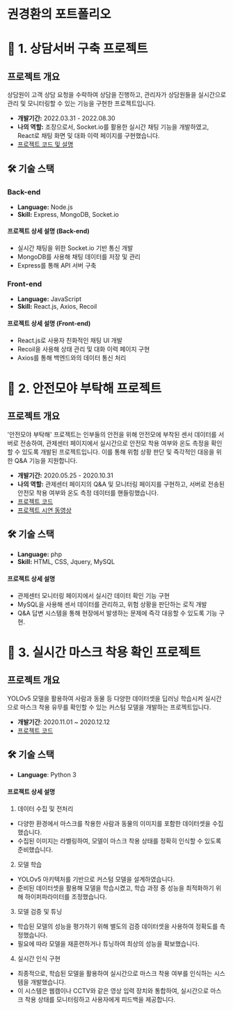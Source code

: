 # 권경환의 포트폴리오

# 📝 1. 상담서버 구축 프로젝트

## 프로젝트 개요

상담원이 고객 상담 요청을 수락하여 상담을 진행하고, 관리자가 상담원들을 실시간으로 관리 및 모니터링할 수 있는 기능을 구현한 프로젝트입니다.

- **개발기간:** 2022.03.31 - 2022.08.30
- **나의 역할:** 조장으로서, Socket.io를 활용한 실시간 채팅 기능을 개발하였고, React로 채팅 화면 및 대화 이력 페이지를 구현했습니다.
- [프로젝트 코드 및 설명](https://github.com/kwongyunghwan/agentServer)

## 🛠 기술 스택

### Back-end

- **Language:** Node.js
- **Skill:** Express, MongoDB, Socket.io

#### 프로젝트 상세 설명 (Back-end)

- 실시간 채팅을 위한 Socket.io 기반 통신 개발
- MongoDB를 사용해 채팅 데이터를 저장 및 관리
- Express를 통해 API 서버 구축

### Front-end

- **Language:** JavaScript
- **Skill:** React.js, Axios, Recoil

#### 프로젝트 상세 설명 (Front-end)

- React.js로 사용자 친화적인 채팅 UI 개발
- Recoil을 사용해 상태 관리 및 대화 이력 페이지 구현
- Axios를 통해 백엔드와의 데이터 통신 처리

# 📝 2. 안전모야 부탁해 프로젝트

## 프로젝트 개요

'안전모야 부탁해' 프로젝트는 인부들의 안전을 위해 안전모에 부착된 센서 데이터를 서버로 전송하여, 관제센터 페이지에서 실시간으로 안전모 착용 여부와 온도 측정을 확인할 수 있도록 개발된 프로젝트입니다. 이를 통해 위험 상황 판단 및 즉각적인 대응을 위한 Q&A 기능을 지원합니다.

- **개발기간:** 2020.05.25 - 2020.10.31
- **나의 역할:** 관제센터 페이지의 Q&A 및 모니터링 페이지를 구현하고, 서버로 전송된 안전모 착용 여부와 온도 측정 데이터를 핸들링했습니다.
- [프로젝트 코드](https://github.com/kwongyunghwan/link)
- [프로젝트 시연 동영상](https://youtu.be/nuSFLTX1BxY)
  
## 🛠 기술 스택

- **Language:** php
- **Skill:** HTML, CSS, Jquery, MySQL

#### 프로젝트 상세 설명

- 관제센터 모니터링 페이지에서 실시간 데이터 확인 기능 구현
- MySQL을 사용해 센서 데이터를 관리하고, 위험 상황을 판단하는 로직 개발
- Q&A 답변 시스템을 통해 현장에서 발생하는 문제에 즉각 대응할 수 있도록 기능 구현.

# 📝 3. 실시간 마스크 착용 확인 프로젝트

## 프로젝트 개요

YOLOv5 모델을 활용하여 사람과 동물 등 다양한 데이터셋을 딥러닝 학습시켜 실시간으로 마스크 착용 유무를 확인할 수 있는 커스텀 모델을 개발하는 프로젝트입니다.

- **개발기간**: 2020.11.01 ~ 2020.12.12
- [프로젝트 코드](https://colab.research.google.com/drive/1qtoBiMIDeLlIX9gqT-2c0GO9JZ-a-F-6?usp=sharing#scrollTo=LjWYlvVQmxL8)

## 🛠 기술 스택

- **Language**: Python 3

#### 프로젝트 상세 설명

1. 데이터 수집 및 전처리
- 다양한 환경에서 마스크를 착용한 사람과 동물의 이미지를 포함한 데이터셋을 수집했습니다.
- 수집된 이미지는 라벨링하여, 모델이 마스크 착용 상태를 정확히 인식할 수 있도록 준비했습니다.

2. 모델 학습
- YOLOv5 아키텍처를 기반으로 커스텀 모델을 설계하였습니다.
- 준비된 데이터셋을 활용해 모델을 학습시켰고, 학습 과정 중 성능을 최적화하기 위해 하이퍼파라미터를 조정했습니다.

3. 모델 검증 및 튜닝
- 학습된 모델의 성능을 평가하기 위해 별도의 검증 데이터셋을 사용하여 정확도를 측정했습니다.
- 필요에 따라 모델을 재훈련하거나 튜닝하여 최상의 성능을 확보했습니다.

4. 실시간 인식 구현
- 최종적으로, 학습된 모델을 활용하여 실시간으로 마스크 착용 여부를 인식하는 시스템을 개발했습니다.
- 이 시스템은 웹캠이나 CCTV와 같은 영상 입력 장치와 통합하여, 실시간으로 마스크 착용 상태를 모니터링하고 사용자에게 피드백을 제공합니다.

